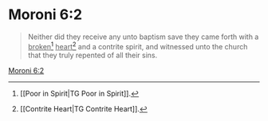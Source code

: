 # Moroni 6:2

> Neither did they receive any unto baptism save they came forth with a <u>broken</u>[^a] <u>heart</u>[^b] and a contrite spirit, and witnessed unto the church that they truly repented of all their sins.

[Moroni 6:2](https://www.churchofjesuschrist.org/study/scriptures/bofm/moro/6?lang=eng&id=p2#p2)


[^a]: [[Poor in Spirit|TG Poor in Spirit]].  
[^b]: [[Contrite Heart|TG Contrite Heart]].  

